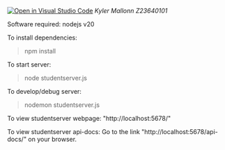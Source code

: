 [![Open in Visual Studio Code](https://classroom.github.com/assets/open-in-vscode-718a45dd9cf7e7f842a935f5ebbe5719a5e09af4491e668f4dbf3b35d5cca122.svg)](https://classroom.github.com/online_ide?assignment_repo_id=11963533&assignment_repo_type=AssignmentRepo)
*Kyler Mallonn*
*Z23640101*

Software required:
nodejs v20

To install dependencies:
>npm install

To start server:
>node studentserver.js

To develop/debug server:
>nodemon studentserver.js

To view studentserver webpage:
"http://localhost:5678/"

To view studentserver api-docs:
Go to the link "http://localhost:5678/api-docs/" on your browser.
